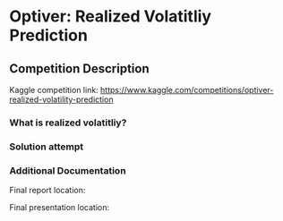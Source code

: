
# Optiver: Realized Volatitliy Prediction

## Competition Description 
Kaggle competition link: https://www.kaggle.com/competitions/optiver-realized-volatility-prediction

### What is realized volatitliy? 



### Solution attempt


### Additional Documentation

Final report location: 

Final presentation location: 
